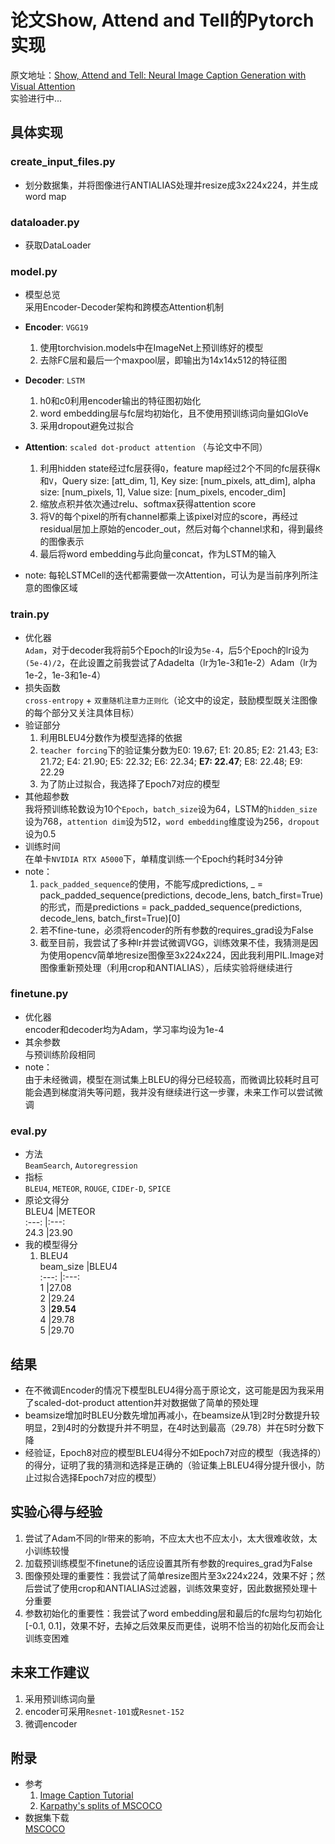 # 论文Show, Attend and Tell的Pytorch实现  
原文地址：[Show, Attend and Tell: Neural Image Caption
Generation with Visual Attention](https://arxiv.org/pdf/1502.03044v2.pdf)    
实验进行中...

## 具体实现  

### create_input_files.py  
- 划分数据集，并将图像进行ANTIALIAS处理并resize成3x224x224，并生成word map  
	
### dataloader.py  
- 获取DataLoader  

### model.py  
- 模型总览  
	采用Encoder-Decoder架构和跨模态Attention机制  

- **Encoder**: ``VGG19``  
	1. 使用torchvision.models中在ImageNet上预训练好的模型  
	2. 去除FC层和最后一个maxpool层，即输出为14x14x512的特征图  
  
- **Decoder**: ``LSTM``  
	1. h0和c0利用encoder输出的特征图初始化  
	2. word embedding层与fc层均初始化，且不使用预训练词向量如GloVe  
	3. 采用dropout避免过拟合  
  
- **Attention**: ``scaled dot-product attention``  （与论文中不同）
	1. 利用hidden state经过fc层获得``Q``，feature map经过2个不同的fc层获得``K``和``V``，Query size: [att_dim, 1], Key size: [num_pixels, att_dim], alpha size: [num_pixels, 1], Value size: [num_pixels, encoder_dim]  
	2. 缩放点积并依次通过relu、softmax获得attention score  
	3. 将V的每个pixel的所有channel都乘上该pixel对应的score，再经过residual层加上原始的encoder_out，然后对每个channel求和，得到最终的图像表示  
	4. 最后将word embedding与此向量concat，作为LSTM的输入  
  
- note:   每轮LSTMCell的迭代都需要做一次Attention，可认为是当前序列所注意的图像区域  

### train.py  
- 优化器  
	``Adam``，对于decoder我将前5个Epoch的lr设为``5e-4``，后5个Epoch的lr设为``(5e-4)/2``，在此设置之前我尝试了Adadelta（lr为1e-3和1e-2）Adam（lr为1e-2，1e-3和1e-4） 
- 损失函数  
	``cross-entropy`` + ``双重随机注意力正则化``（论文中的设定，鼓励模型既关注图像的每个部分又关注具体目标）
- 验证部分  
	1. 利用BLEU4分数作为模型选择的依据
	2. ``teacher forcing``下的验证集分数为E0: 19.67;   E1: 20.85;    E2: 21.43;    E3: 21.72;    E4: 21.90;    E5: 22.32;    E6: 22.34;    **E7: 22.47**;    E8: 22.48;    E9: 22.29  
	3. 为了防止过拟合，我选择了Epoch7对应的模型
- 其他超参数  
	我将预训练轮数设为10个``Epoch``，``batch_size``设为64，LSTM的``hidden_size``设为768，``attention dim``设为512，``word embedding``维度设为256，``dropout``设为0.5
- 训练时间  
	在单卡``NVIDIA RTX A5000``下，单精度训练一个Epoch约耗时34分钟
- note：  
	1. ``pack_padded_sequence``的使用，不能写成predictions, _ = pack_padded_sequence(predictions, decode_lens, batch_first=True)的形式，而是predictions = pack_padded_sequence(predictions, decode_lens, batch_first=True)[0]  
	2. 若不fine-tune，必须将encoder的所有参数的requires_grad设为False 
	3. 截至目前，我尝试了多种lr并尝试微调VGG，训练效果不佳，我猜测是因为使用opencv简单地resize图像至3x224x224，因此我利用PIL.Image对图像重新预处理（利用crop和ANTIALIAS），后续实验将继续进行  
### finetune.py  
- 优化器  
	encoder和decoder均为Adam，学习率均设为1e-4
- 其余参数  
	与预训练阶段相同  
- note：  
	由于未经微调，模型在测试集上BLEU的得分已经较高，而微调比较耗时且可能会遇到梯度消失等问题，我并没有继续进行这一步骤，未来工作可以尝试微调

### eval.py  
- 方法  
	``BeamSearch``, ``Autoregression``  
- 指标  
	``BLEU4``, ``METEOR``, ``ROUGE``, ``CIDEr-D``, ``SPICE``  
- 原论文得分  
	BLEU4	|METEOR  
	:---:	|:---:  
	24.3	|23.90  
- 我的模型得分  
	1. BLEU4  
		beam_size	|BLEU4  
		:---:		|:---:  
		1		|27.08  
		2		|29.24  
		3		|**29.54**  
		4		|29.78  
  		5		|29.70  
	
## 结果  
- 在不微调Encoder的情况下模型BLEU4得分高于原论文，这可能是因为我采用了scaled-dot-product attention并对数据做了简单的预处理  
- beamsize增加时BLEU分数先增加再减小，在beamsize从1到2时分数提升较明显，2到4时的分数提升并不明显，在4时达到最高（29.78）并在5时分数下降  
- 经验证，Epoch8对应的模型BLEU4得分不如Epoch7对应的模型（我选择的）的得分，证明了我的猜测和选择是正确的（验证集上BLEU4得分提升很小，防止过拟合选择Epoch7对应的模型）

## 实验心得与经验  
1. 尝试了Adam不同的lr带来的影响，不应太大也不应太小，太大很难收敛，太小训练较慢  
2. 加载预训练模型不finetune的话应设置其所有参数的requires_grad为False  
3. 图像预处理的重要性：我尝试了简单resize图片至3x224x224，效果不好；然后尝试了使用crop和ANTIALIAS过滤器，训练效果变好，因此数据预处理十分重要  
4. 参数初始化的重要性：我尝试了word embedding层和最后的fc层均匀初始化[-0.1, 0.1]，效果不好，去掉之后效果反而更佳，说明不恰当的初始化反而会让训练变困难  

## 未来工作建议  
1. 采用预训练词向量  
2. encoder可采用``Resnet-101``或``Resnet-152``  
3. 微调encoder  

## 附录	
- 参考  
	1. [Image Caption Tutorial](https://github.com/sgrvinod/a-PyTorch-Tutorial-to-Image-Captioning)  
	2. [Karpathy's splits of MSCOCO](https://github.com/karpathy/neuraltalk2)  
- 数据集下载  
	[MSCOCO](https://cocodataset.org/#download) 
